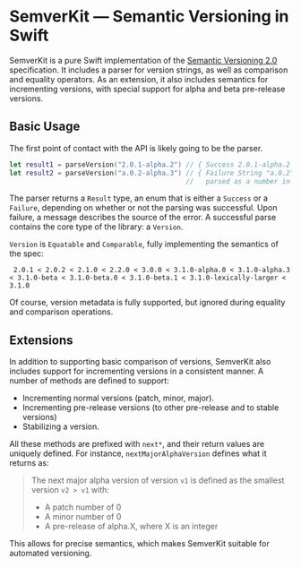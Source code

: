 # SemverKit — Semantic Versioning in Swift

SemverKit is a pure Swift implementation of the [Semantic Versioning 2.0][semver2] specification.
It includes a parser for version strings, as well as comparison and equality operators. As
an extension, it also includes semantics for incrementing versions, with special support for
alpha and beta pre-release versions.

## Basic Usage

The first point of contact with the API is likely going to be the parser.

```swift
let result1 = parseVersion("2.0.1-alpha.2") // { Success 2.0.1-alpha.2 }
let result2 = parseVersion("a.0.2-alpha.3") // { Failure String "a.0.2" could not be
                                            //   parsed as a number in normal version: "a.0.2" }
```

The parser returns a `Result` type, an enum that is either a `Success` or a `Failure`,
depending on whether or not the parsing was successful. Upon failure, a message describes
the source of the error. A successful parse contains the core type of the library: a `Version`.

`Version` is `Equatable` and `Comparable`, fully implementing the semantics of the spec:

```
 2.0.1 < 2.0.2 < 2.1.0 < 2.2.0 < 3.0.0 < 3.1.0-alpha.0 < 3.1.0-alpha.3 < 3.1.0-beta < 3.1.0-beta.0 < 3.1.0-beta.1 < 3.1.0-lexically-larger < 3.1.0
```

Of course, version metadata is fully supported, but ignored during equality and comparison
operations.

## Extensions

In addition to supporting basic comparison of versions, SemverKit also includes support for
incrementing versions in a consistent manner. A number of methods are defined to support:

* Incrementing normal versions (patch, minor, major).
* Incrementing pre-release versions (to other pre-release and to stable versions)
* Stabilizing a version.

All these methods are prefixed with `next*`, and their return values are uniquely defined. 
For instance, `nextMajorAlphaVersion` defines what it returns as:

> The next major alpha version of version `v1` is defined as the smallest version `v2 > v1` with:
>    - A patch number of 0
>    - A minor number of 0
>    - A pre-release of alpha.X, where X is an integer

This allows for precise semantics, which makes SemverKit suitable for automated versioning.

[semver2]: http://semver.org/spec/v2.0.0.html
